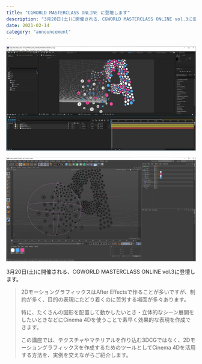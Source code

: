 ```yaml
---
title: "CGWORLD MASTERCLASS ONLINE に登壇します"
description: "3月20日(土)に開催される、CGWORLD MASTERCLASS ONLINE vol.3に登壇します。"
date: 2021-02-14
category: "announcement"
---
```


![](image-1.png)

![](image-2.png)

3月20日(土)に開催される、CGWORLD MASTERCLASS ONLINE vol.3に登壇します。

> 2DモーショングラフィックスはAfter Effectsで作ることが多いですが、制約が多く、目的の表現にたどり着くのに苦労する場面が多々あります。
>
> 特に、たくさんの図形を配置して動かしたいとき・立体的なシーン展開をしたいときなどにCinema 4Dを使うことで素早く効果的な表現を作成できます。
>
> この講座では、テクスチャやマテリアルを作り込む3DCGではなく、2Dモーショングラフィックスを作成するためのツールとしてCinema 4Dを活用する方法を、実例を交えながらご紹介します。
